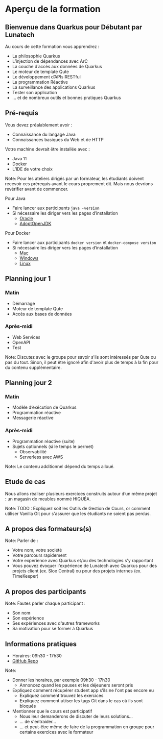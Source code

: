 # Aperçu de la formation


## Bienvenue dans Quarkus pour Débutant par Lunatech

Au cours de cette formation vous apprendrez :

* La philosophie Quarkus
* L’injection de dépendances avec ArC
* La couche d’accès aux données de Quarkus
* Le moteur de template Qute
* Le développement d’APIs RESTful
* La programmation Réactive
* La surveillance des applications Quarkus
* Tester son application
* ... et de nombreux outils et bonnes pratiques Quarkus


## Pré-requis

Vous devez préalablement avoir :

* Connaissance du langage Java
* Connaissances basiques du Web et de HTTP

Votre machine devrait être installée avec :

* Java 11
* Docker
* L’IDE de votre choix

Note:
Pour les ateliers dirigés par un formateur, les étudiants doivent recevoir ces prérequis avant le cours proprement dit. Mais nous devrions revérifier avant de commencer.

Pour Java
* Faire lancer aux participants `java -version`
* Si nécessaire les diriger vers les pages d’installation
    * [Oracle](https://docs.oracle.com/en/java/javase/11/install/overview-jdk-installation.html)
    * [AdoptOpenJDK](https://adoptopenjdk.net/installation.html)

Pour Docker
* Faire lancer aux participants `docker version` et `docker-compose version`
* Si nécessaire les diriger vers les pages d’installation
    * [Mac](https://docs.docker.com/docker-for-mac/install/)
    * [Windows](https://docs.docker.com/docker-for-windows/install/)
    * [Linux](https://docs.docker.com/engine/install/)


## Planning jour 1

### Matin

* Démarrage
* Moteur de template Qute
* Accès aux bases de données

### Après-midi

* Web Services
* OpenAPI
* Test

Note:
Discutez avec le groupe pour savoir s'ils sont intéressés par Qute ou pas du tout. Sinon, il peut être ignoré afin d'avoir plus de temps à la fin pour du contenu supplémentaire.


## Planning jour 2

### Matin

* Modèle d’exécution de Quarkus
* Programmation réactive
* Messagerie réactive

### Après-midi

* Programmation réactive (suite)
* Sujets optionnels (si le temps le permet)
    * Observabilité
    * Serverless avec AWS

Note:
Le contenu additionnel dépend du temps alloué.


## Etude de cas

Nous allons réaliser plusieurs exercices construits autour d’un même projet : un magasin de meubles nommé HIQUÉA.

Note:
TODO : Expliquez soit les Outils de Gestion de Cours, or comment utiliser Vanilla Git pour s'assurer que les étudiants ne soient pas perdus.

## A propos des formateurs(s)

Note:
Parler de :
* Votre nom, votre société
* Votre parcours rapidement
* Votre experience avec Quarkus et/ou des technologies s'y rapportant
* Vous pouvez évoquer l'expérience de Lunatech avec Quarkus pour des projets client (ex. Sloe Central) ou pour des projets internes (ex. TimeKeeper)


## A propos des participants

Note:
Fautes parler chaque participant :
* Son nom
* Son expérience
* Ses expériences avec d'autres frameworks
* Sa motivation pour se former à Quarkus


## Informations pratiques

* Horaires: 09h30 - 17h30
* [GitHub Repo](https://github.com/lunatech-labs/lunatech-beginner-quarkus-course-student-app)

Note:
* Donner les horaires, par exemple 09h30 - 17h30
    * Annoncez quand les pauses et les déjeuners seront pris
* Expliquez comment récupérer student app s'ils ne l'ont pas encore eu
    * Expliquez comment trouvez les exercices
    * Expliquez comment utiiser les tags Git dans le cas où ils sont bloqués
* Mentionner que le cours est participatif
    * Nous leur demanderons de discuter de leurs solutions...
    * ... de s'entraider...
    * ... et peut-être même de faire de la programmation en groupe pour certains exercices avec le formateur
